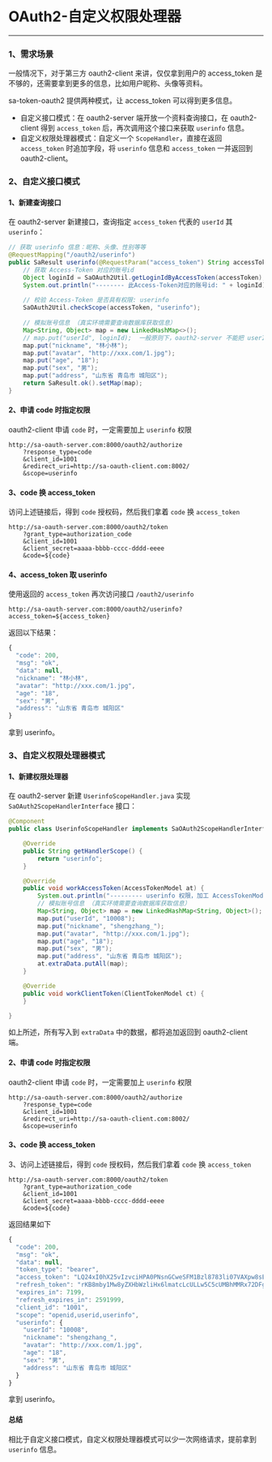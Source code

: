 # OAuth2-自定义权限处理器 

--- 

### 1、需求场景
一般情况下，对于第三方 oauth2-client 来讲，仅仅拿到用户的 access_token 是不够的，还需要拿到更多的信息，比如用户昵称、头像等资料。

sa-token-oauth2 提供两种模式，让 access_token 可以得到更多信息。

- 自定义接口模式：在 oauth2-server 端开放一个资料查询接口，在 oauth2-client 得到 `access_token` 后，再次调用这个接口来获取 `userinfo` 信息。
- 自定义权限处理器模式：自定义一个 `ScopeHandler`，直接在返回 `access_token` 时追加字段，将 `userinfo` 信息和 `access_token` 一并返回到 oauth2-client。


### 2、自定义接口模式

#### 1、新建查询接口

在 oauth2-server 新建接口，查询指定 `access_token` 代表的 `userId` 其 `userinfo`：

``` java
// 获取 userinfo 信息：昵称、头像、性别等等
@RequestMapping("/oauth2/userinfo")
public SaResult userinfo(@RequestParam("access_token") String accessToken) {
	// 获取 Access-Token 对应的账号id
	Object loginId = SaOAuth2Util.getLoginIdByAccessToken(accessToken);
	System.out.println("-------- 此Access-Token对应的账号id: " + loginId);
	
	// 校验 Access-Token 是否具有权限: userinfo
	SaOAuth2Util.checkScope(accessToken, "userinfo");
	
	// 模拟账号信息 （真实环境需要查询数据库获取信息）
	Map<String, Object> map = new LinkedHashMap<>();
	// map.put("userId", loginId);  一般原则下，oauth2-server 不能把 userId 返回给 oauth2-client
	map.put("nickname", "林小林");
	map.put("avatar", "http://xxx.com/1.jpg");
	map.put("age", "18");
	map.put("sex", "男");
	map.put("address", "山东省 青岛市 城阳区");
	return SaResult.ok().setMap(map);
}
```


#### 2、申请 code 时指定权限
oauth2-client 申请 `code` 时，一定需要加上 `userinfo` 权限

``` url
http://sa-oauth-server.com:8000/oauth2/authorize
	?response_type=code
	&client_id=1001
	&redirect_uri=http://sa-oauth-client.com:8002/
	&scope=userinfo
```


#### 3、code 换 access_token
访问上述链接后，得到 `code` 授权码，然后我们拿着 `code` 换 `access_token`

``` url
http://sa-oauth-server.com:8000/oauth2/token
    ?grant_type=authorization_code
    &client_id=1001
    &client_secret=aaaa-bbbb-cccc-dddd-eeee
    &code=${code}
```

#### 4、access_token 取 userinfo 
使用返回的 `access_token` 再次访问接口 `/oauth2/userinfo`

``` url
http://sa-oauth-server.com:8000/oauth2/userinfo?access_token=${access_token}
```

返回以下结果：
``` js
{
  "code": 200,
  "msg": "ok",
  "data": null,
  "nickname": "林小林",
  "avatar": "http://xxx.com/1.jpg",
  "age": "18",
  "sex": "男",
  "address": "山东省 青岛市 城阳区"
}
```

拿到 userinfo。



### 3、自定义权限处理器模式

#### 1、新建权限处理器
在 oauth2-server 新建 `UserinfoScopeHandler.java` 实现 `SaOAuth2ScopeHandlerInterface` 接口：

``` java
@Component
public class UserinfoScopeHandler implements SaOAuth2ScopeHandlerInterface {

    @Override
    public String getHandlerScope() {
        return "userinfo";
    }

    @Override
    public void workAccessToken(AccessTokenModel at) {
        System.out.println("--------- userinfo 权限，加工 AccessTokenModel --------- ");
        // 模拟账号信息 （真实环境需要查询数据库获取信息）
        Map<String, Object> map = new LinkedHashMap<String, Object>();
        map.put("userId", "10008");
        map.put("nickname", "shengzhang_");
        map.put("avatar", "http://xxx.com/1.jpg");
        map.put("age", "18");
        map.put("sex", "男");
        map.put("address", "山东省 青岛市 城阳区");
        at.extraData.putAll(map);
    }

    @Override
    public void workClientToken(ClientTokenModel ct) {
    }

}
```

如上所述，所有写入到 `extraData` 中的数据，都将追加返回到 oauth2-client 端。


#### 2、申请 code 时指定权限
oauth2-client 申请 `code` 时，一定需要加上 `userinfo` 权限
``` url
http://sa-oauth-server.com:8000/oauth2/authorize
	?response_type=code
	&client_id=1001
	&redirect_uri=http://sa-oauth-client.com:8002/
	&scope=userinfo
```


#### 3、code 换 access_token
3、访问上述链接后，得到 `code` 授权码，然后我们拿着 `code` 换 `access_token`
``` url
http://sa-oauth-server.com:8000/oauth2/token
    ?grant_type=authorization_code
    &client_id=1001
    &client_secret=aaaa-bbbb-cccc-dddd-eeee
    &code=${code}
```

返回结果如下
``` js
{
  "code": 200,
  "msg": "ok",
  "data": null,
  "token_type": "bearer",
  "access_token": "LQ24xI0hX25vIzvciHPA0PNsnGCweSFM1Bzl8783li07VAXpw8sEfn9xsta2",
  "refresh_token": "rKB8mby1Mw8yZXHbWzliHx6lmatcLcULLw5C5cUMBhMMRx72DFg5u0owZgrA",
  "expires_in": 7199,
  "refresh_expires_in": 2591999,
  "client_id": "1001",
  "scope": "openid,userid,userinfo",
  "userinfo": {
    "userId": "10008",
    "nickname": "shengzhang_",
    "avatar": "http://xxx.com/1.jpg",
    "age": "18",
    "sex": "男",
    "address": "山东省 青岛市 城阳区"
  }
}
```

拿到 userinfo。

#### 总结
相比于自定义接口模式，自定义权限处理器模式可以少一次网络请求，提前拿到 `userinfo` 信息。